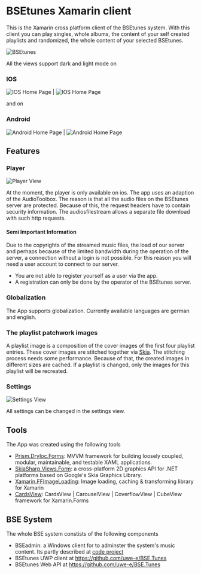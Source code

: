 # BSEtunes Xamarin client
This is the Xamarin cross platform client of the BSEtunes system. With this client you can play singles, whole albums, the content of your self created playlists and randomized, the whole content of your selected BSEtunes.

![BSEtunes](Images/bsetunes_iphone_animation.gif)

All the views support dark and light mode on

### IOS

![IOS Home Page](Images/home_dark_ios.PNG) | ![IOS Home Page](Images/home_light_ios.PNG) 

and on
### Android

![Android Home Page](Images/home_dark_android.PNG) | ![Android Home Page](Images/home_light_android.PNG)

## Features
### Player

![Player View](Images/player_view_ios.png)

At the moment, the player is only available on ios. The app uses an adaption of the AudioToolbox. The reason is that all the audio files on the BSEtunes server are protected. Because of this, the request headers have to contain security information. The audiosfilestream allows a separate file download with such http requests.

#### Semi Important Information

Due to the copyrights of the streamed music files, the load of our server and perhaps because of the limited bandwidth during the operation of the server, a connection without a login is not possible. For this reason you will need a user account to connect to our server.

- You are not able to register yourself as a user via the app.
- A registration can only be done by the operator of the BSEtunes server.

### Globalization
The App supports globalization. Currently available languages are german and english.

### The playlist patchwork images

A playlist image is a composition of the cover images of the first four playlist entries. These cover images are stitched together via [Skia](https://github.com/mono/SkiaSharp).
The stitching process needs some performance. Because of that, the created images in different sizes are cached. If a playlist is changed, only the images for this playlist will be recreated.

### Settings

![Settings View](Images/settings_view_ios.png)

All settings can be changed in the settings view.

## Tools

The App was created using the following tools
- [Prism.DryIoc.Forms](https://prismlibrary.com/index.html): MVVM framework for building loosely coupled, modular, maintainable, and testable XAML applications.
- [SkiaSharp.Views.Form](https://github.com/mono/SkiaSharp): a cross-platform 2D graphics API for .NET platforms based on Google's Skia Graphics Library.
- [Xamarin.FFImageLoading](https://github.com/luberda-molinet/FFImageLoading): Image loading, caching & transforming library for Xamarin
- [CardsView](https://github.com/AndreiMisiukevich/CardView): CardsView | CarouselView | CoverflowView | CubeView framework for Xamarin.Forms

## BSE System

The whole BSE system constists of the following components

- BSEadmin: a Windows client for to adminster the system's music content.
	Its partly described at [code project](https://www.codeproject.com/Articles/43068/BSEtunes)
- BSEtunes UWP client at https://github.com/uwe-e/BSE.Tunes
- BSEtunes Web API at https://github.com/uwe-e/BSE.Tunes
  
